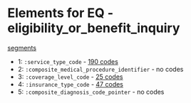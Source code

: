 # Elements for EQ - eligibility_or_benefit_inquiry
[segments](../segments.md)
* 1: `:service_type_code` - [190 codes](../elements/EQ_1.md)
* 2: `:composite_medical_procedure_identifier` - no codes
* 3: `:coverage_level_code` - [25 codes](../elements/EQ_3.md)
* 4: `:insurance_type_code` - [47 codes](../elements/EQ_4.md)
* 5: `:composite_diagnosis_code_pointer` - no codes
